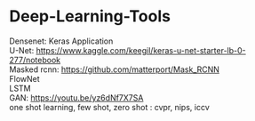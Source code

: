 # Deep-Learning-Tools
Densenet: Keras Application <br/>
U-Net: https://www.kaggle.com/keegil/keras-u-net-starter-lb-0-277/notebook <br/>
Masked rcnn: https://github.com/matterport/Mask_RCNN <br/>
FlowNet<br/>
LSTM<br/>
GAN: https://youtu.be/yz6dNf7X7SA<br/>
one shot learning, few shot, zero shot : cvpr, nips, iccv<br/>
